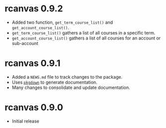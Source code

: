 # rcanvas 0.9.2

* Added two function, `get_term_course_list()` and `get_account_course_list()`.
* `get_term_course_list()` gathers a list of all courses in a specific term.
* `get_account_course_list()` gathers a list of all courses for an account or sub-account

# rcanvas 0.9.1

* Added a `NEWS.md` file to track changes to the package.
* Uses [`pkgdown`](https://hadley.github.io/pkgdown/index.html) to generate documentation.
* Many changes to consolidate and update documentation.

# rcanvas 0.9.0

* Initial release
